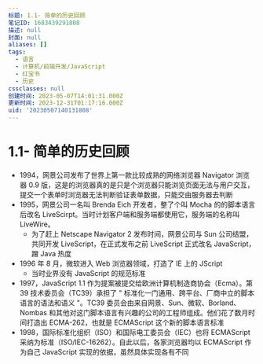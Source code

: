 ```yaml
---
标题: 1.1- 简单的历史回顾
笔记ID: 1683439291808
描述: null
封面: null
aliases: []
tags:
  - 语言
  - 计算机/前端开发/JavaScript
  - 红宝书
  - 历史
cssclasses: null
创建时间: 2023-05-07T14:01:31.000Z
更新时间: 2023-12-31T01:17:16.000Z
uid: '20230507140131808'
---
```


# 1.1- 简单的历史回顾

- 1994，网景公司发布了世界上第一款比较成熟的网络浏览器 Navigator 浏览器 0.9 版，这是的浏览器真的是只是个浏览器只能浏览页面无法与用户交互，提交一个表单时浏览器无法判断验证表单数据，只能交由服务器去判断
- 1995，网景公司一名叫 Brenda Eich 开发者，整了个叫 Mocha 的的脚本语言后改名 LiveScirpt。当时计划客户端和服务端都使用它，服务端的名称叫 LiveWire。
  - 为了赶上 Netscape Navigator 2 发布时间，网景公司与 Sun 公司结盟，共同开发 LiveScript，在正式发布之前 LiveScript 正式改名 JavaScript，蹭 Java 热度
- 1996 年 8 月，微软进入 Web 浏览器领域，打造了 IE 上的 JScript
  - 当时业界没有 JavaScript 的规范标准
- 1997，JavaScript 1.1 作为提案被提交给欧洲计算机制造商协会（Ecma）。第 39 技术委员会（TC39）承担了 " 标准化一门通用、跨平台、厂商中立的脚本语言的语法和语义 "。TC39 委员会由来自网景、Sun、微软、Borland、Nombas 和其他对这门脚本语言有兴趣的公司的工程师组成。他们花了数月时间打造出 ECMA-262，也就是 ECMAScript 这个新的脚本语言标准
- 1998，国际标准化组织（ISO）和国际电工委员会（IEC）也将 ECMAScript 采纳为标准（ISO/IEC-16262）。自此以后，各家浏览器均以 ECMAScript 作为自己 JavaScript 实现的依据，虽然具体实现各有不同
